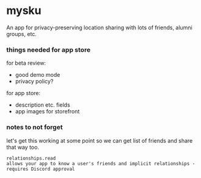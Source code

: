 # mysku

An app for privacy-preserving location sharing with lots of friends, alumni groups, etc.


### things needed for app store

for beta review:
- good demo mode
- privacy policy?


for app store:
- description etc. fields
- app images for storefront


### notes to not forget

let's get this working at some point so we can get list of friends and share that way too.

```
relationships.read
allows your app to know a user's friends and implicit relationships - requires Discord approval
```

